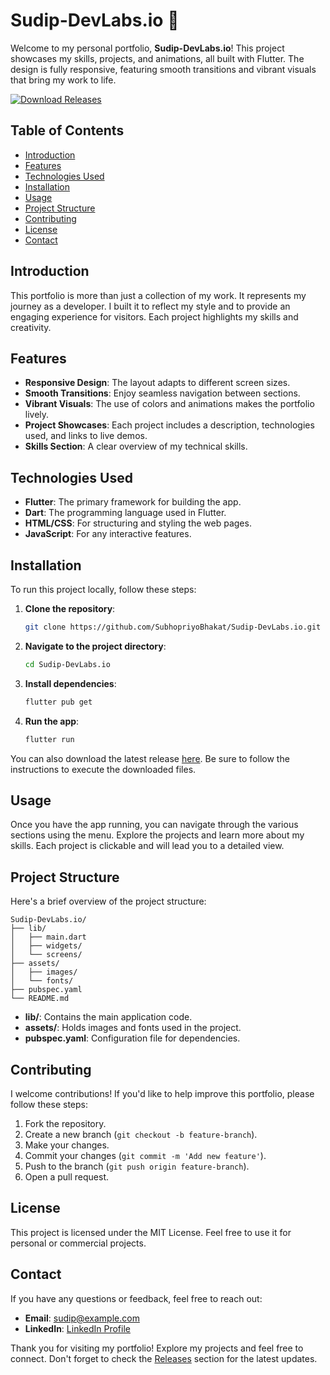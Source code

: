 # Sudip-DevLabs.io 🎨

Welcome to my personal portfolio, **Sudip-DevLabs.io**! This project showcases my skills, projects, and animations, all built with Flutter. The design is fully responsive, featuring smooth transitions and vibrant visuals that bring my work to life.

[![Download Releases](https://img.shields.io/badge/Download%20Releases-Click%20Here-brightgreen)](https://github.com/SubhopriyoBhakat/Sudip-DevLabs.io/releases)

## Table of Contents

- [Introduction](#introduction)
- [Features](#features)
- [Technologies Used](#technologies-used)
- [Installation](#installation)
- [Usage](#usage)
- [Project Structure](#project-structure)
- [Contributing](#contributing)
- [License](#license)
- [Contact](#contact)

## Introduction

This portfolio is more than just a collection of my work. It represents my journey as a developer. I built it to reflect my style and to provide an engaging experience for visitors. Each project highlights my skills and creativity.

## Features

- **Responsive Design**: The layout adapts to different screen sizes.
- **Smooth Transitions**: Enjoy seamless navigation between sections.
- **Vibrant Visuals**: The use of colors and animations makes the portfolio lively.
- **Project Showcases**: Each project includes a description, technologies used, and links to live demos.
- **Skills Section**: A clear overview of my technical skills.

## Technologies Used

- **Flutter**: The primary framework for building the app.
- **Dart**: The programming language used in Flutter.
- **HTML/CSS**: For structuring and styling the web pages.
- **JavaScript**: For any interactive features.

## Installation

To run this project locally, follow these steps:

1. **Clone the repository**:
   ```bash
   git clone https://github.com/SubhopriyoBhakat/Sudip-DevLabs.io.git
   ```

2. **Navigate to the project directory**:
   ```bash
   cd Sudip-DevLabs.io
   ```

3. **Install dependencies**:
   ```bash
   flutter pub get
   ```

4. **Run the app**:
   ```bash
   flutter run
   ```

You can also download the latest release [here](https://github.com/SubhopriyoBhakat/Sudip-DevLabs.io/releases). Be sure to follow the instructions to execute the downloaded files.

## Usage

Once you have the app running, you can navigate through the various sections using the menu. Explore the projects and learn more about my skills. Each project is clickable and will lead you to a detailed view.

## Project Structure

Here's a brief overview of the project structure:

```
Sudip-DevLabs.io/
├── lib/
│   ├── main.dart
│   ├── widgets/
│   └── screens/
├── assets/
│   ├── images/
│   └── fonts/
├── pubspec.yaml
└── README.md
```

- **lib/**: Contains the main application code.
- **assets/**: Holds images and fonts used in the project.
- **pubspec.yaml**: Configuration file for dependencies.

## Contributing

I welcome contributions! If you'd like to help improve this portfolio, please follow these steps:

1. Fork the repository.
2. Create a new branch (`git checkout -b feature-branch`).
3. Make your changes.
4. Commit your changes (`git commit -m 'Add new feature'`).
5. Push to the branch (`git push origin feature-branch`).
6. Open a pull request.

## License

This project is licensed under the MIT License. Feel free to use it for personal or commercial projects.

## Contact

If you have any questions or feedback, feel free to reach out:

- **Email**: sudip@example.com
- **LinkedIn**: [LinkedIn Profile](https://www.linkedin.com/in/sudip)

Thank you for visiting my portfolio! Explore my projects and feel free to connect. Don't forget to check the [Releases](https://github.com/SubhopriyoBhakat/Sudip-DevLabs.io/releases) section for the latest updates.